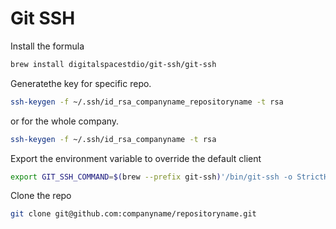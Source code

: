 # Git SSH

Install the formula

```bash
brew install digitalspacestdio/git-ssh/git-ssh

```
Generatethe key for specific repo. 

```bash
ssh-keygen -f ~/.ssh/id_rsa_companyname_repositoryname -t rsa

```
or for the whole company. 

```bash
ssh-keygen -f ~/.ssh/id_rsa_companyname -t rsa

```
Export the environment variable to override the default client  

```bash
export GIT_SSH_COMMAND=$(brew --prefix git-ssh)'/bin/git-ssh -o StrictHostKeyChecking=no'
```

Clone the repo  

```bash
git clone git@github.com:companyname/repositoryname.git

```
